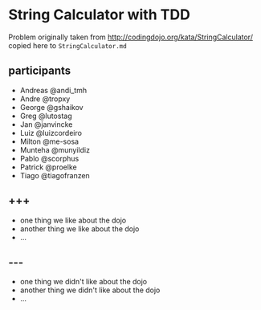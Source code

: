 # String Calculator with TDD

Problem originally taken from http://codingdojo.org/kata/StringCalculator/ copied here to `StringCalculator.md`

## participants

- Andreas @andi_tmh
- Andre @tropxy
- George @gshaikov
- Greg @lutostag
- Jan @janvincke
- Luiz @luizcordeiro
- Milton @me-sosa
- Munteha @munyildiz
- Pablo @scorphus
- Patrick @proelke
- Tiago @tiagofranzen

## +++

- one thing we like about the dojo
- another thing we like about the dojo
- ...

## ---

- one thing we didn't like about the dojo
- another thing we didn't like about the dojo
- ...
